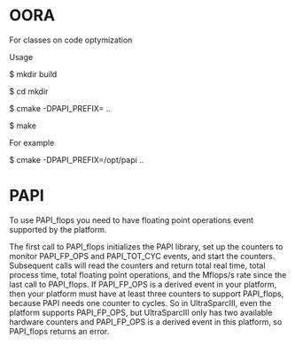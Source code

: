 # OORA
For classes on code optymization

Usage

$ mkdir build

$ cd mkdir

$ cmake -DPAPI_PREFIX=<path to PAPI> ..

$ make


For example

$ cmake -DPAPI_PREFIX=/opt/papi ..

# PAPI

To use PAPI_flops you need to have floating point operations event supported by the platform.

The first call to PAPI_flops initializes the PAPI library, set up the counters to monitor PAPI_FP_OPS and PAPI_TOT_CYC events, and start the counters. Subsequent calls will read the counters and return total real time, total process time, total floating point operations, and the Mflops/s rate since the last call to PAPI_flops.
If PAPI_FP_OPS is a derived event in your platform, then your platform must have at least three counters to support PAPI_flops, because PAPI needs one counter to cycles. So in UltraSparcIII, even the platform supports PAPI_FP_OPS, but UltraSparcIII only has two available hardware counters and PAPI_FP_OPS is a derived event in this platform, so PAPI_flops returns an error.
